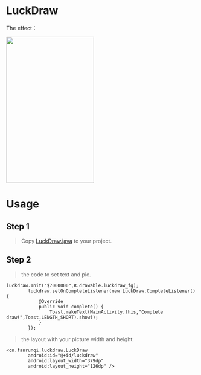 # LuckDraw


The effect：

<img src="http://fanrunqi.github.io/images/LuckDraw/1.gif" width = "232" height = "386"  />

# Usage

## Step 1

> Copy [LuckDraw.java](https://github.com/fanrunqi/LuckDraw/blob/master/app/src/main/java/cn/fanrunqi/luckdraw/LuckDraw.java) to your project.

## Step 2

> the code to set text and pic.


```
luckdraw.Init("$7000000",R.drawable.luckdraw_fg);
        luckdraw.setOnCompleteListener(new LuckDraw.CompleteListener() {
            @Override
            public void complete() {
                Toast.makeText(MainActivity.this,"Complete draw!",Toast.LENGTH_SHORT).show();
            }
        });
```


> the layout with your picture width and height.

```
<cn.fanrunqi.luckdraw.LuckDraw
        android:id="@+id/luckdraw"
        android:layout_width="379dp"
        android:layout_height="126dp" />
```
